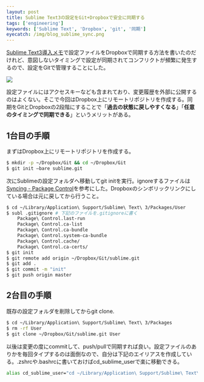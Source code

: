 ```yaml
---
layout: post
title: Sublime Text3の設定をGit+Dropboxで安全に同期する
tags: ['engineering']
keywords: ['Sublime Text', 'Dropbox', 'git', '同期']
eyecatch: /img/blog_sublime_sync.png
---
```


[Sublime Text3導入メモ](/jp/posts/hello-sublime/)で設定ファイルをDropboxで同期する方法を書いたのだけれど、意図しないタイミングで設定が同期されてコンフリクトが頻繁に発生するので、設定をGitで管理することにした。

![ ](/img/blog_sublime_sync.png)

設定ファイルにはアクセスキーなども含まれており、変更履歴を外部に公開するのはよくない。そこで今回はDropbox上にリモートリポジトリを作成する。同期をGitとDropboxの2段階にすることで「**過去の状態に戻しやすくなる**」「**任意のタイミングで同期できる**」というメリットがある。

## 1台目の手順

まずはDropbox上にリモートリポジトリを作成する。

```bash
$ mkdir -p ~/Dropbox/Git && cd ~/Dropbox/Git
$ git init —bare sublime.git
```

次にSublimeの設定フォルダへ移動してgit initを実行。ignoreするファイルは[Syncing - Package Control](https://sublime.wbond.net/docs/syncing)を参考にした。Dropboxのシンボリックリンクにしている場合は元に戻してから行うこと。

```bash
$ cd ~/Library/Application\ Support/Sublime\ Text\ 3/Packages/User
$ subl .gitignore # 下記のファイルを.gitignoreに書く
	Package\ Control.last-run
	Package\ Control.ca-list
	Package\ Control.ca-bundle
	Package\ Control.system-ca-bundle
	Package\ Control.cache/
	Package\ Control.ca-certs/
$ git init
$ git remote add origin ~/Dropbox/Git/sublime.git
$ git add .
$ git commit -m "init"
$ git push origin master
```

## 2台目の手順

既存の設定フォルダを削除してからgit clone.

```bash
$ cd ~/Library/Application\ Support/Sublime\ Text\ 3/Packages
$ rm -rf User
$ git clone ~/Dropbox/Git/sublime.git User
```

以後は変更の度にcommitして、push/pullで同期すれば良い。設定ファイルのありかを毎回タイプするのは面倒なので、自分は下記のエイリアスを作成している。.zshrcや.bashrcに書いておけばcd_sublime_userで楽に移動できる。

```bash
alias cd_sublime_user="cd ~/Library/Application\ Support/Sublime\ Text\ 3/Packages/User"
```